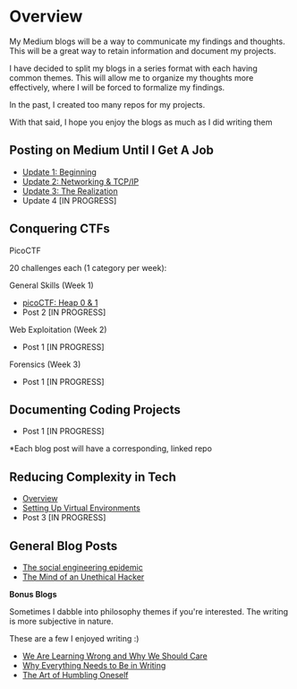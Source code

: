 # Overview

My Medium blogs will be a way to communicate my findings and thoughts. This will be a great way to retain information and document my projects. 

I have decided to split my blogs in a series format with each having common themes. This will allow me to organize my thoughts more effectively, where I will be forced to formalize my findings.

In the past, I created too many repos for my projects.

With that said, I hope you enjoy the blogs as much as I did writing them
  
## Posting on Medium Until I Get A Job

- [Update 1: Beginning](https://medium.com/@dyang./posting-on-medium-until-i-get-a-security-job-update-1-beginning-294ba5411370)
- [Update 2: Networking & TCP/IP](https://medium.com/@dyang./posting-on-medium-until-i-get-a-job-update-2-networking-tcp-ip-63aed0aef48b)
- [Update 3: The Realization](https://medium.com/@dyang./posting-on-medium-until-i-get-a-job-update-3-the-realization-b1e3884a8821)
- Update 4 [IN PROGRESS]

## Conquering CTFs

PicoCTF

20 challenges each (1 category per week):

General Skills (Week 1)
- [picoCTF: Heap 0 & 1](https://medium.com/@dyang./conquering-ctfs-picoctf-heap-0-18bdf49e914f)
- Post 2 [IN PROGRESS]

Web Exploitation (Week 2)
- Post 1 [IN PROGRESS]

Forensics (Week 3)
- Post 1 [IN PROGRESS]

## Documenting Coding Projects
- Post 1 [IN PROGRESS]

*Each blog post will have a corresponding, linked repo

## Reducing Complexity in Tech
- [Overview](https://medium.com/@dyang./reducing-complexity-in-tech-overcoming-bad-habits-1960f1802062)
- [Setting Up Virtual Environments](https://medium.com/@dyang./reducing-complexity-in-a-complex-world-virtual-environments-bc51d08f5e80)
- Post 3 [IN PROGRESS]

## General Blog Posts
- [The social engineering epidemic](https://short.sweet.pub/the-social-engineering-epidemic-babf5b127cb9)
- [The Mind of an Unethical Hacker](https://short.sweet.pub/the-mind-of-an-unethical-hacker-1b0d489ee717)

**Bonus Blogs**

Sometimes I dabble into philosophy themes if you're interested. The writing is more subjective in nature. 

These are a few I enjoyed writing :)

- [We Are Learning Wrong and Why We Should Care](https://medium.com/@dyang./we-are-learning-wrong-and-why-we-should-care-cc3aaba351c5)
- [Why Everything Needs to Be in Writing](https://medium.com/@dyang./why-everything-needs-to-be-in-writing-ad2b1ff3e4f4)
- [The Art of Humbling Oneself](https://long.sweet.pub/the-art-of-humbling-oneself-b395fcd2a035)
